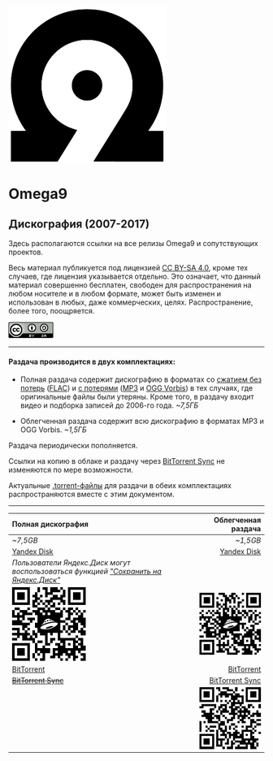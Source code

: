 ![](https://raw.githubusercontent.com/Omega9/Omega9.github.io/master/TheInstruction/images/LOGO_BLACK_310x310.png)

# Omega9
## Дискография (2007-2017)

Здесь располагаются ссылки на все релизы Omega9 и сопутствующих проектов.

Весь материал публикуется под лицензией [CC BY-SA 4.0][1], кроме тех случаев, где лицензия указывается отдельно. Это означает, что данный материал совершенно бесплатен, свободен для распространения на любом носителе и в любом формате, может быть изменен и использован в любых, даже коммерческих, целях. Распространение, более того, поощряется.

![](https://raw.githubusercontent.com/Omega9/Omega9.github.io/master/TheInstruction/images/CC_BY-SA_4.0.png "CC BY-SA 4.0")

-----
#### Раздача производится в двух комплектациях:

- Полная раздача содержит дискографию в форматах со [сжатием без потерь][2] ([FLAC][3]) и [с потерями][4] ([MP3][5] и [OGG Vorbis][6]) в тех случаях, где оригинальные файлы были утеряны. Кроме того, в раздачу входит видео и подборка записей до 2006-го года.
*~7,5ГБ*

- Облегченная раздача содержит всю дискографию в форматах MP3 и OGG Vorbis.
*~1,5ГБ*

Раздача периодически пополняется.

Ссылки на копию в облаке и раздачу через [BitTorrent Sync][7] не изменяются по мере возможности.

Актуальные [.torrent-файлы][8] для раздачи в обеих комплектациях распространяются вместе с этим документом.

-----
| **Полная дискография** | **Облегченная раздача** |
| :--------------------- | -----------------------:|
| *~7,5GB* | *~1,5GB* |
| [Yandex Disk][9] | [Yandex Disk][12] |
| *Пользователи Яндекс.Диск могут воспользоваться функцией ["Сохранить на Яндекс.Диск"][15]* |
| ![](https://raw.githubusercontent.com/Omega9/Omega9.github.io/master/TheInstruction/images/YaDisk_Full_QR.png) | ![](https://raw.githubusercontent.com/Omega9/Omega9.github.io/master/TheInstruction/images/YaDisk_Lite_QR.png) |
| [BitTorrent][10] | [BitTorrent][13] |
| ~~[BitTorrent Sync][11]~~ | [BitTorrent Sync][14] |
| | ![](https://raw.githubusercontent.com/Omega9/Omega9.github.io/master/TheInstruction/images/BTSync_Lite_QR.png) |

[1]: https://creativecommons.org/licenses/by-sa/4.0/
[2]: https://ru.wikipedia.org/wiki/Сжатие_без_потерь
[3]: https://ru.wikipedia.org/wiki/FLAC
[4]: https://ru.wikipedia.org/wiki/Сжатие_данных_с_потерями
[5]: https://ru.wikipedia.org/wiki/MP3
[6]: https://ru.wikipedia.org/wiki/Vorbis
[7]: https://ru.wikipedia.org/wiki/BitTorrent_Sync
[8]: https://ru.wikipedia.org/wiki/.torrent
[9]: https://yadi.sk/d/4sGQknzWKP5ej
[10]: ./torrents/Omega9_-_Discography_(2007-2017)_FULL.torrent
[11]: nothing
[12]: https://yadi.sk/d/_nuSJCMwriLh6
[13]: ./torrents/Omega9_-_Discography_(2007-2017)_LITE.torrent
[14]: https://link.getsync.com/#f=Omega9%20%28%2706-%2716%29%20%5BMP3%5D&sz=16E8&t=1&s=JB4HJY3OCNQLG2XIUEGP7OLDDQOLFTF5&i=CX5V5I4M475MM3KAJPPG3BQGF43TCZU5L&v=2.3
[15]: https://yandex.ru/support/disk/uploading.xml#upload-copy
